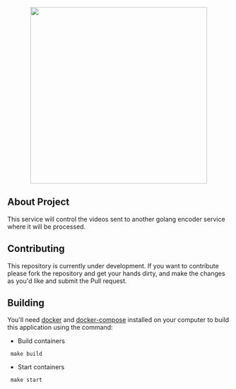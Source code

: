 <p align="center"><a href="https://laravel.com" target="_blank"><img src="https://encrypted-tbn0.gstatic.com/images?q=tbn:ANd9GcSlRm0fXDumXQ2dpVTaga9A97xLR4EbE35DGQ&usqp=CAU" width="400"></a></p>

## About Project

This service will control the videos sent to another golang encoder service where it will be processed.


## Contributing

This repository is currently under development. If you want to contribute please fork the repository and get your hands dirty, and make the changes as you'd like and submit the Pull request.

## Building

You'll need [docker](https://www.docker.com) and [docker-compose](https://docs.docker.com/compose/) installed on your computer to build this application using the command:

- Build containers
```
 make build
```

- Start containers
```
 make start
```
